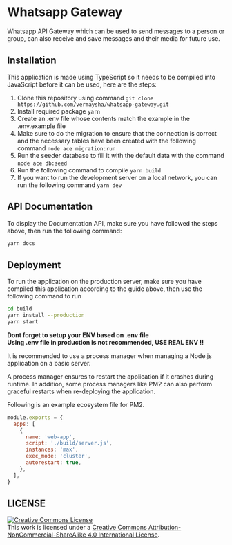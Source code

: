 # Whatsapp Gateway

Whatsapp API Gateway which can be used to send messages to a person or group, can also receive and save messages and their media for future use.

## Installation

This application is made using TypeScript so it needs to be compiled into JavaScript before it can be used, here are the steps:

1. Clone this repository using command `git clone https://github.com/vermaysha/whatsapp-gateway.git`
2. Install required package `yarn`
3. Create an .env file whose contents match the example in the .env.example file
4. Make sure to do the migration to ensure that the connection is correct and the necessary tables have been created with the following command `node ace migration:run`
5. Run the seeder database to fill it with the default data with the command `node ace db:seed`
6. Run the following command to compile `yarn build`
7. If you want to run the development server on a local network, you can run the following command `yarn dev`

## API Documentation

To display the Documentation API, make sure you have followed the steps above, then run the following command:

```sh
yarn docs
```

## Deployment

To run the application on the production server, make sure you have compiled this application according to the guide above, then use the following command to run

```sh
cd build
yarn install --production
yarn start
```

**Dont forget to setup your ENV based on .env file** <br>
**Using .env file in production is not recommended, USE REAL ENV !!**

It is recommended to use a process manager when managing a Node.js application on a basic server.

A process manager ensures to restart the application if it crashes during runtime. In addition, some process managers like PM2 can also perform graceful restarts when re-deploying the application.

Following is an example ecosystem file for PM2.

```js
module.exports = {
  apps: [
    {
      name: 'web-app',
      script: './build/server.js',
      instances: 'max',
      exec_mode: 'cluster',
      autorestart: true,
    },
  ],
}
```

## LICENSE

[![Creative Commons License](https://i.creativecommons.org/l/by-nc-sa/4.0/88x31.png)](http://creativecommons.org/licenses/by-nc-sa/4.0/)  
This work is licensed under a [Creative Commons Attribution-NonCommercial-ShareAlike 4.0 International License](http://creativecommons.org/licenses/by-nc-sa/4.0/).
